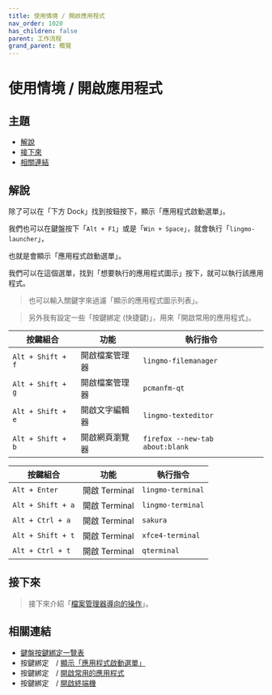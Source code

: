 ```yaml
---
title: 使用情境 / 開啟應用程式
nav_order: 1020
has_children: false
parent: 工作流程
grand_parent: 概覽
---
```



# 使用情境 / 開啟應用程式




## 主題

* [解說](#解說)
* [接下來](#接下來)
* [相關連結](#相關連結)




## 解說

除了可以在「下方 Dock」找到按鈕按下，顯示「應用程式啟動選單」。

我們也可以在鍵盤按下「`Alt + F1`」或是「`Win + Space`」，就會執行「`lingmo-launcher`」，

也就是會顯示「應用程式啟動選單」。

我們可以在這個選單，找到「想要執行的應用程式圖示」按下，就可以執行該應用程式。

> 也可以輸入關鍵字來過濾「顯示的應用程式圖示列表」。

> 另外我有設定一些「按鍵綁定 (快捷鍵)」，用來「開啟常用的應用程式」。


| 按鍵組合          | 功能           | 執行指令                        |
| ----------------- | -------------- | ------------------------------- |
| `Alt + Shift + f` | 開啟檔案管理器 | `lingmo-filemanager`            |
| `Alt + Shift + g` | 開啟檔案管理器 | `pcmanfm-qt`                    |
| `Alt + Shift + e` | 開啟文字編輯器 | `lingmo-texteditor`             |
| `Alt + Shift + b` | 開啟網頁瀏覽器 | `firefox --new-tab about:blank` |


| 按鍵組合           | 功能           | 執行指令           |
| ------------------ | -------------- | ------------------ |
| `Alt + Enter`      | 開啟 Terminal  | `lingmo-terminal`  |
| `Alt + Shift + a`  | 開啟 Terminal  | `lingmo-terminal`  |
| `Alt + Ctrl + a`   | 開啟 Terminal  | `sakura`           |
| `Alt + Shift + t`  | 開啟 Terminal  | `xfce4-terminal`   |
| `Alt + Ctrl + t`   | 開啟 Terminal  | `qterminal`        |




## 接下來

> 接下來介紹「[檔案管理器導向的操作](https://samwhelp.github.io/note-about-lingmo/read/guide/workflow/file-manager-oriented.html)」。




## 相關連結

* [鍵盤按鍵綁定一覽表](https://samwhelp.github.io/note-about-lingmo/read/cheatsheet/keybind.html#開啟應用程式)
* 按鍵綁定　/ [顯示「應用程式啟動選單」](https://samwhelp.github.io/note-about-lingmo/read/config/keybind/system-menu.html#顯示應用程式啟動選單)
* 按鍵綁定　/ [開啟常用的應用程式](https://samwhelp.github.io/note-about-lingmo/read/config/keybind/application-launch-favorite.html)
* 按鍵綁定　/ [開啟終端機](https://samwhelp.github.io/note-about-lingmo/read/config/keybind/application-launch-terminal.html)
